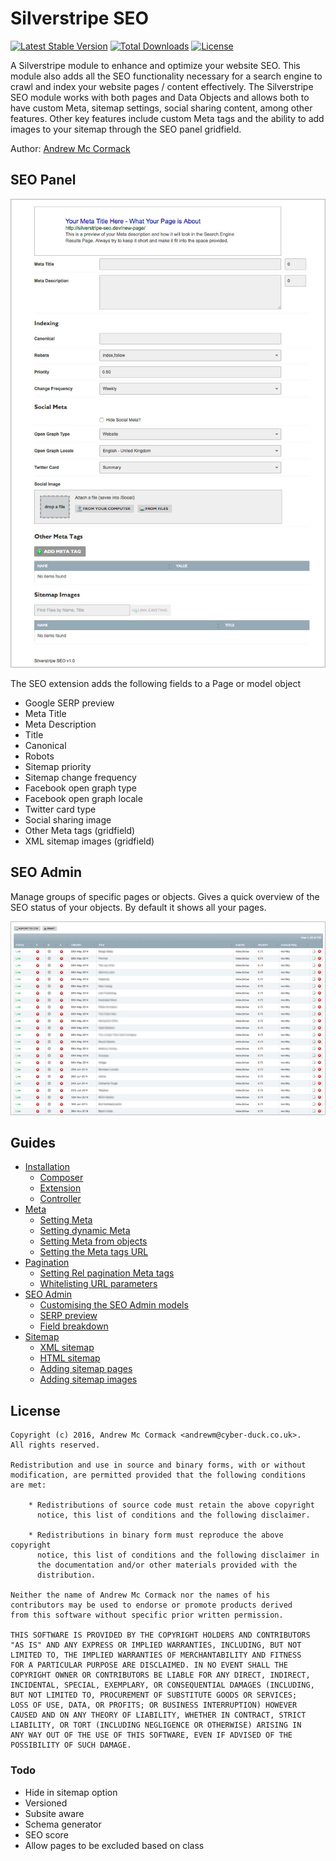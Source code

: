 # Silverstripe SEO

[![Latest Stable Version](https://poser.pugx.org/cyber-duck/silverstripe-seo/v/stable)](https://packagist.org/packages/cyber-duck/silverstripe-seo)
[![Total Downloads](https://poser.pugx.org/cyber-duck/silverstripe-seo/downloads)](https://packagist.org/packages/cyber-duck/silverstripe-seo)
[![License](https://poser.pugx.org/cyber-duck/silverstripe-seo/license)](https://packagist.org/packages/cyber-duck/silverstripe-seo)

A Silverstripe module to enhance and optimize your website SEO. This module also adds all the SEO functionality necessary for a search engine to crawl and index your website pages / content effectively. The Silverstripe SEO module works with both pages and Data Objects and allows both to have custom Meta, sitemap settings, social sharing content, among other features. Other key features include custom Meta tags and the ability to add images to your sitemap through the SEO panel gridfield.

Author: [Andrew Mc Cormack](https://github.com/Andrew-Mc-Cormack)

## SEO Panel

![Silverstripe SEO](/docs/images/seo-panel.jpg "Object SEO Panel")

The SEO extension adds the following fields to a Page or model object
  - Google SERP preview
  - Meta Title
  - Meta Description
  - Title
  - Canonical
  - Robots
  - Sitemap priority
  - Sitemap change frequency
  - Facebook open graph type
  - Facebook open graph locale
  - Twitter card type
  - Social sharing image
  - Other Meta tags (gridfield)
  - XML sitemap images (gridfield)

## SEO Admin

Manage groups of specific pages or objects. Gives a quick overview of the SEO status of your objects. By default it shows all your pages.

![Silverstripe SEO](/docs/images/seo-admin.jpg "Object SEO Panel")

## Guides
  
  - [Installation](/docs/installation)
    - [Composer](/docs/installation#composer)
    - [Extension](/docs/installation#extension)
    - [Controller](/docs/installation#controller)
  - [Meta](/docs/meta)
    - [Setting Meta](/docs/meta#setting-meta)
    - [Setting dynamic Meta](/docs/meta#setting-dynamic-meta)
    - [Setting Meta from objects](/docs/meta#setting-meta-from-objects)
    - [Setting the Meta tags URL](/docs/meta#setting-the-meta-tags-url)
  - [Pagination](/docs/pagination)
    - [Setting Rel pagination Meta tags](/docs/pagination#setting-rel-pagination-meta-tags)
    - [Whitelisting URL parameters](/docs/pagination#whitelisting-url-parameters)
  - [SEO Admin](/docs/seo-admin)
    - [Customising the SEO Admin models](/docs/seo-admin#customising-the-seo-admin-models)
    - [SERP preview](/docs/seo-admin#serp-preview)
    - [Field breakdown](/docs/seo-admin#field-breakdown)
  - [Sitemap](/docs/sitemap)
    - [XML sitemap](/docs/sitemap#xml-sitemap)
    - [HTML sitemap](/docs/sitemap#html-sitemap)
    - [Adding sitemap pages](/docs/sitemap#adding-sitemap-pages)
    - [Adding sitemap images](/docs/sitemap#adding-sitemap-images)

## License

```
Copyright (c) 2016, Andrew Mc Cormack <andrewm@cyber-duck.co.uk>.
All rights reserved.

Redistribution and use in source and binary forms, with or without
modification, are permitted provided that the following conditions
are met:

    * Redistributions of source code must retain the above copyright
      notice, this list of conditions and the following disclaimer.

    * Redistributions in binary form must reproduce the above copyright
      notice, this list of conditions and the following disclaimer in
      the documentation and/or other materials provided with the
      distribution.

Neither the name of Andrew Mc Cormack nor the names of his
contributors may be used to endorse or promote products derived
from this software without specific prior written permission.

THIS SOFTWARE IS PROVIDED BY THE COPYRIGHT HOLDERS AND CONTRIBUTORS
"AS IS" AND ANY EXPRESS OR IMPLIED WARRANTIES, INCLUDING, BUT NOT
LIMITED TO, THE IMPLIED WARRANTIES OF MERCHANTABILITY AND FITNESS
FOR A PARTICULAR PURPOSE ARE DISCLAIMED. IN NO EVENT SHALL THE
COPYRIGHT OWNER OR CONTRIBUTORS BE LIABLE FOR ANY DIRECT, INDIRECT,
INCIDENTAL, SPECIAL, EXEMPLARY, OR CONSEQUENTIAL DAMAGES (INCLUDING,
BUT NOT LIMITED TO, PROCUREMENT OF SUBSTITUTE GOODS OR SERVICES;
LOSS OF USE, DATA, OR PROFITS; OR BUSINESS INTERRUPTION) HOWEVER
CAUSED AND ON ANY THEORY OF LIABILITY, WHETHER IN CONTRACT, STRICT
LIABILITY, OR TORT (INCLUDING NEGLIGENCE OR OTHERWISE) ARISING IN
ANY WAY OUT OF THE USE OF THIS SOFTWARE, EVEN IF ADVISED OF THE
POSSIBILITY OF SUCH DAMAGE.
```

### Todo

  - Hide in sitemap option
  - Versioned
  - Subsite aware
  - Schema generator
  - SEO score
  - Allow pages to be excluded based on class
